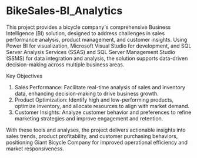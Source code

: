 # BikeSales-BI_Analytics

This project provides a bicycle company's comprehensive Business Intelligence (BI) solution, designed to address challenges in sales performance analysis, product management, and customer insights. Using Power BI for visualization, Microsoft Visual Studio for development, and SQL Server Analysis Services (SSAS) and SQL Server Management Studio (SSMS) for data integration and analysis, the solution supports data-driven decision-making across multiple business areas.

Key Objectives
1. Sales Performance: Facilitate real-time analysis of sales and inventory data, enhancing decision-making to drive business growth.
2. Product Optimization: Identify high and low-performing products, optimize inventory, and allocate resources to align with market demand.
3. Customer Insights: Analyze customer behavior and preferences to refine marketing strategies and improve engagement and retention.

With these tools and analyses, the project delivers actionable insights into sales trends, product profitability, and customer purchasing behaviors, positioning Giant Bicycle Company for improved operational efficiency and market responsiveness.

